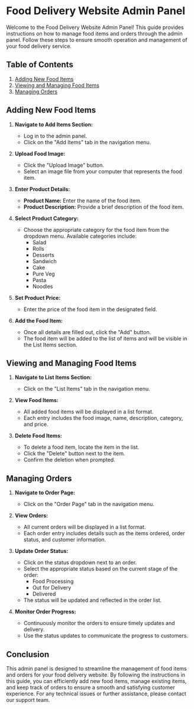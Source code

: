 # Food Delivery Website Admin Panel

Welcome to the Food Delivery Website Admin Panel! This guide provides instructions on how to manage food items and orders through the admin panel. Follow these steps to ensure smooth operation and management of your food delivery service.

## Table of Contents
1. [Adding New Food Items](#adding-new-food-items)
2. [Viewing and Managing Food Items](#viewing-and-managing-food-items)
3. [Managing Orders](#managing-orders)

## Adding New Food Items

1. **Navigate to Add Items Section:**
   - Log in to the admin panel.
   - Click on the "Add Items" tab in the navigation menu.

2. **Upload Food Image:**
   - Click the "Upload Image" button.
   - Select an image file from your computer that represents the food item.

3. **Enter Product Details:**
   - **Product Name:** Enter the name of the food item.
   - **Product Description:** Provide a brief description of the food item.

4. **Select Product Category:**
   - Choose the appropriate category for the food item from the dropdown menu. Available categories include:
     - Salad
     - Rolls
     - Desserts
     - Sandwich
     - Cake
     - Pure Veg
     - Pasta
     - Noodles

5. **Set Product Price:**
   - Enter the price of the food item in the designated field.

6. **Add the Food Item:**
   - Once all details are filled out, click the "Add" button.
   - The food item will be added to the list of items and will be visible in the List Items section.

## Viewing and Managing Food Items

1. **Navigate to List Items Section:**
   - Click on the "List Items" tab in the navigation menu.

2. **View Food Items:**
   - All added food items will be displayed in a list format.
   - Each entry includes the food image, name, description, category, and price.

3. **Delete Food Items:**
   - To delete a food item, locate the item in the list.
   - Click the "Delete" button next to the item.
   - Confirm the deletion when prompted.

## Managing Orders

1. **Navigate to Order Page:**
   - Click on the "Order Page" tab in the navigation menu.

2. **View Orders:**
   - All current orders will be displayed in a list format.
   - Each order entry includes details such as the items ordered, order status, and customer information.

3. **Update Order Status:**
   - Click on the status dropdown next to an order.
   - Select the appropriate status based on the current stage of the order:
     - Food Processing
     - Out for Delivery
     - Delivered
   - The status will be updated and reflected in the order list.

4. **Monitor Order Progress:**
   - Continuously monitor the orders to ensure timely updates and delivery.
   - Use the status updates to communicate the progress to customers.

## Conclusion

This admin panel is designed to streamline the management of food items and orders for your food delivery website. By following the instructions in this guide, you can efficiently add new food items, manage existing items, and keep track of orders to ensure a smooth and satisfying customer experience. For any technical issues or further assistance, please contact our support team.
